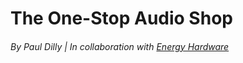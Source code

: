 # The One-Stop Audio Shop
###### By Paul Dilly | In collaboration with [Energy Hardware](https://energyhardware.com/)
